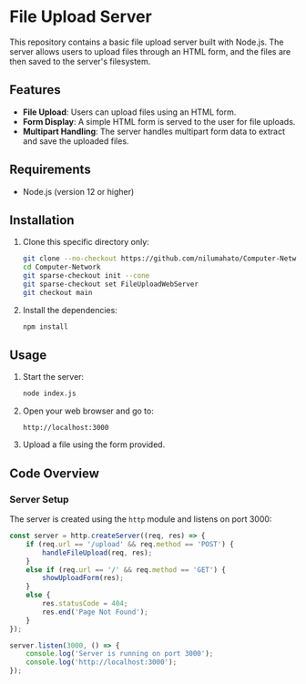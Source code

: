 # File Upload Server

This repository contains a basic file upload server built with Node.js. The server allows users to upload files through an HTML form, and the files are then saved to the server's filesystem.

## Features

- **File Upload**: Users can upload files using an HTML form.
- **Form Display**: A simple HTML form is served to the user for file uploads.
- **Multipart Handling**: The server handles multipart form data to extract and save the uploaded files.

## Requirements

- Node.js (version 12 or higher)

## Installation

1. Clone this specific directory only:
    ```bash
    git clone --no-checkout https://github.com/nilumahato/Computer-Network.git
   cd Computer-Network
   git sparse-checkout init --cone
   git sparse-checkout set FileUploadWebServer
   git checkout main
   ```

2. Install the dependencies:
    ```bash
    npm install
    ```

## Usage

1. Start the server:
    ```bash
    node index.js
    ```
2. Open your web browser and go to:
    ```
    http://localhost:3000
    ```
3. Upload a file using the form provided.

## Code Overview

### Server Setup

The server is created using the `http` module and listens on port 3000:

```javascript
const server = http.createServer((req, res) => {
    if (req.url == '/upload' && req.method == 'POST') {
        handleFileUpload(req, res);
    }
    else if (req.url == '/' && req.method == 'GET') {
        showUploadForm(res);
    }
    else {
        res.statusCode = 404;
        res.end('Page Not Found');
    }
});

server.listen(3000, () => {
    console.log('Server is running on port 3000');
    console.log('http://localhost:3000');
});
